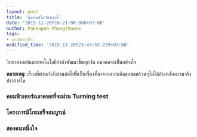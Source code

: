 ```yaml
---
layout: post
title: 'หุ่นยนต์ในวันพรุ่งนี้'
date: '2015-11-20T16:21:00.000+07:00'
author: Pakkapon Phongthawee
tags:
- แรงบัลดาลใจ
modified_time: '2015-11-20T23:43:55.259+07:00'
---
```

วิทยาศาสตร์และเทคโนโลยีกำลังพัฒนาขึ้นทุกวัน อนาคตจะเป็นอย่างไร


**หมายเหตุ:** เรื่องที่ท่านกำลังอ่านต่อไปนี้เป็นเรื่องที่มาจากความคิดของผมล้วนๆไม่ได้อ้างหลักความจริงประการใด

### คอมพิวเตอร์ฉลาดพอที่จะผ่าน Turning test

### โครงการมิโกะเสร็จสมบูรณ์


### สองคนหนึ่งใจ
